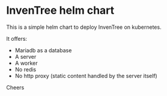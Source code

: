 # InvenTree helm chart

This is a simple helm chart to deploy InvenTree on kubernetes.

It offers:

- Mariadb as a database
- A server
- A worker
- No redis
- No http proxy (static content handled by the server itself)

Cheers